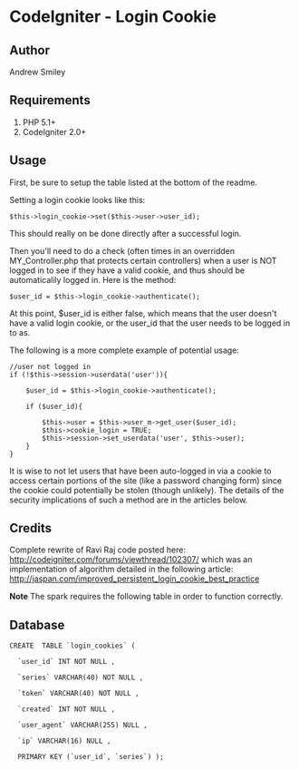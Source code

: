 CodeIgniter - Login Cookie
================

Author
----------------
Andrew Smiley <jayalfredprufrock>


Requirements
----------------

1. PHP 5.1+
2. CodeIgniter 2.0+


Usage
----------------

First, be sure to setup the table listed at the bottom of the readme.

Setting a login cookie looks like this:

	$this->login_cookie->set($this->user->user_id);

This should really on be done directly after a successful login. 


Then you'll need to do a check (often times in an overridden MY_Controller.php that protects certain controllers)
when a user is NOT logged in to see if they have a valid cookie, and thus should be automaticalily logged in.
Here is the method:

	$user_id = $this->login_cookie->authenticate();
			
At this point, $user_id is either false, which means that the user doesn't have a valid login cookie,
or the user_id that the user needs to be logged in to as.			
		
		
The following is a more complete example of potential usage:

	//user not logged in		
	if (!$this->session->userdata('user')){	
	
		$user_id = $this->login_cookie->authenticate();
		
		if ($user_id){
		
			$this->user = $this->user_m->get_user($user_id);
			$this->cookie_login = TRUE;
			$this->session->set_userdata('user', $this->user);
		}
	}


It is wise to not let users that have been auto-logged in via a cookie to access certain portions of the site
(like a password changing form) since the cookie could potentially be stolen (though unlikely). The details
of the security implications of such a method are in the articles below.



Credits
----------------
Complete rewrite of Ravi Raj code posted here: http://codeigniter.com/forums/viewthread/102307/
which was an implementation of algorithm detailed in the following article: http://jaspan.com/improved_persistent_login_cookie_best_practice


**Note** 
The spark requires the following table in order to function correctly.

Database
----------------

	CREATE  TABLE `login_cookies` (
	
	  `user_id` INT NOT NULL ,
	
	  `series` VARCHAR(40) NOT NULL ,
	
	  `token` VARCHAR(40) NOT NULL ,
	
	  `created` INT NOT NULL ,
	
	  `user_agent` VARCHAR(255) NULL ,
	
	  `ip` VARCHAR(16) NULL ,
	
	  PRIMARY KEY (`user_id`, `series`) );

